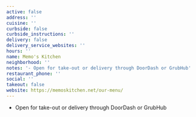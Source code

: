 ```yaml
---
active: false
address: ''
cuisine: ''
curbside: false
curbside_instructions: ''
delivery: false
delivery_service_websites: ''
hours: ''
name: Memo's Kitchen
neighborhood: ''
notes: '- Open for take-out or delivery through DoorDash or GrubHub'
restaurant_phone: ''
social: ''
takeout: false
website: https://memoskitchen.net/our-menu/
---
```


- Open for take-out or delivery through DoorDash or GrubHub